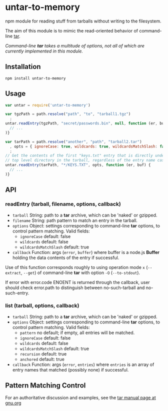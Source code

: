 # untar-to-memory
npm module for reading stuff from tarballs without writing to the filesystem.

The aim of this module is to mimic the read-oriented behavior of command-line
[tar](http://www.gnu.org/software/tar/manual/tar.html).

_Command-line **tar** takes a multitude of options, not all of which are currently
implemented in this module._

## Installation

    npm install untar-to-memory

## Usage

```js
var untar = require('untar-to-memory')

var tgzPath = path.resolve("path", "to", "tarball1.tgz")
  ;
untar.readEntry(tgzPath, "secret/passwords.bin", null, function (er, buf) {
  // ...
)}

var tarPath = path.resolve("another", "path", "tarball2.tar")
  , opts = { ignoreCase: true, wildcards: true, wildcardsMatchSlash: false }
  ;
// Get the contents of the first "keys.txt" entry that is directly under a
// top level directory in the tarball, regardless of the entry name case:
untar.readEntry(tarPath, "*/KEYS.TXT", opts, function (er, buf) {
  // ...
)}

```

## API

### readEntry (tarball, filename, options, callback)

* `tarball` String: path to a **tar** archive, which can be 'naked' or gzipped.
* `filename` String: path pattern to match an entry in the tarball.
* `options` Object: settings corresponding to command-line **tar** options,
  to control pattern matching. Valid fields:
  + `ignoreCase` default: false
  + `wildcards` default: false
  + `wildcardsMatchSlash` default: true
* `callback` Function: args (`error`, `buffer`) where buffer is a node.js **Buffer**
  holding the data contents of the entry if successful.

Use of this function corresponds roughly to using operation mode `x`
(`--extract`, `--get`) of command-line **tar** with option `-O` (`--to-stdout`).

If error with error.code ENOENT is returned through the callback, user should
check error.path to distinguish between no-such-tarball and no-such-entry.

### list (tarball, options, callback)

* `tarball` String: path to a **tar** archive, which can be 'naked' or gzipped.
* `options` Object: settings corresponding to command-line **tar** options,
  to control pattern matching. Valid fields:
  + `pattern` no default; if empty, all entries will be matched.
  + `ignoreCase` default: false
  + `wildcards` default: false
  + `wildcardsMatchSlash` default: true
  + `recursion` default: true
  + `anchored` default: true
* `callback` Function: args (`error`, `entries`) where `entries` is an array of
  entry names that matched (possibly none) if successful.

## Pattern Matching Control

For an authoritative discussion and examples, see the
[tar manual page at gnu.org](https://www.gnu.org/software/tar/manual/html_node/controlling-pattern_002dmatching.html)

